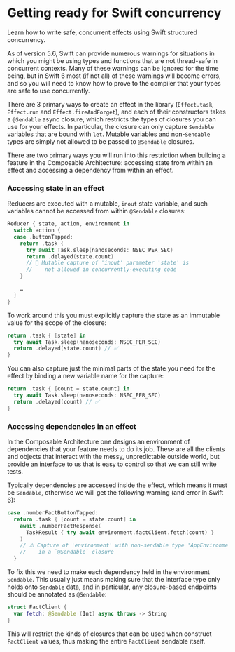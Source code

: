 #  Getting ready for Swift concurrency

Learn how to write safe, concurrent effects using Swift structured concurrency.

As of version 5.6, Swift can provide numerous warnings for situations in which you might be using types and functions that are not thread-safe in concurrent contexts. Many of these warnings can be ignored for the time being, but in Swift 6 most (if not all) of these warnings will become errors, and so you will need to know how to prove to the compiler that your types are safe to use concurrently.

There are 3 primary ways to create an effect in the library (`Effect.task`, `Effect.run` and `Effect.fireAndForget`), and each of their constructors takes a `@Sendable` async closure, which restricts the types of closures you can use for your effects. In particular, the closure can only capture `Sendable` variables that are bound with `let`. Mutable variables and non-`Sendable` types are simply not allowed to be passed to `@Sendable` closures.

There are two primary ways you will run into this restriction when building a feature in the Composable Architecture: accessing state from within an effect and accessing a dependency from within an effect.

### Accessing state in an effect

Reducers are executed with a mutable, `inout` state variable, and such variables cannot be accessed from within `@Sendable` closures:

```swift
Reducer { state, action, environment in 
  switch action {
  case .buttonTapped:
    return .task {
      try await Task.sleep(nanoseconds: NSEC_PER_SEC)
      return .delayed(state.count) 
      // 🛑 Mutable capture of 'inout' parameter 'state' is 
      //    not allowed in concurrently-executing code
    }

    …
  }
}
```

To work around this you must explicitly capture the state as an immutable value for the scope of the closure:

```swift
return .task { [state] in 
  try await Task.sleep(nanoseconds: NSEC_PER_SEC)
  return .delayed(state.count) // ✅
}
```

You can also capture just the minimal parts of the state you need for the effect by binding a new variable name for the capture:

```swift
return .task { [count = state.count] in 
  try await Task.sleep(nanoseconds: NSEC_PER_SEC)
  return .delayed(count) // ✅
}
```

### Accessing dependencies in an effect

In the Composable Architecture one designs an environment of dependencies that your feature needs to do its job. These are all the clients and objects that interact with the messy, unpredictable outside world, but provide an interface to us that is easy to control so that we can still write tests.

Typically dependencies are accessed inside the effect, which means it must be `Sendable`, otherwise we will get the following warning (and error in Swift 6):

```swift
case .numberFactButtonTapped:
  return .task { [count = state.count] in
    await .numberFactResponse(
      TaskResult { try await environment.factClient.fetch(count) }
    )
    // ⚠️ Capture of 'environment' with non-sendable type 'AppEnvironment' 
    //    in a `@Sendable` closure
  }
```

To fix this we need to make each dependency held in the environment `Sendable`. This usually just means making sure that the interface type only holds onto `Sendable` data, and in particular, any closure-based endpoints should be annotated as `@Sendable`:

```swift
struct FactClient {
  var fetch: @Sendable (Int) async throws -> String
}
```

This will restrict the kinds of closures that can be used when construct `FactClient` values, thus making the entire `FactClient` sendable itself.
